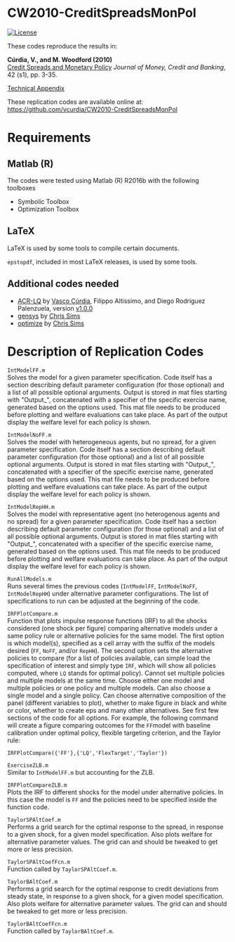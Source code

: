 # CW2010-CreditSpreadsMonPol

[![License](https://img.shields.io/badge/license-BSD%203--clause-green.svg)](https://github.com/vcurdia/CW2010-CreditSpreadsMonPol/blob/master/LICENSE)

These codes reproduce the results in:

**Cúrdia, V., and M. Woodford (2010)**  
[Credit Spreads and Monetary Policy](http://onlinelibrary.wiley.com/doi/10.1111/j.1538-4616.2010.00328.x/abstract)
*Journal of Money, Credit and Banking*, 42 (s1), pp. 3-35.

[Technical Appendix](https://github.com/vcurdia/CW2010-CreditSpreadsMonPol/blob/master/CW2010_Appendix.pdf)

These replication codes are available online at:  
https://github.com/vcurdia/CW2010-CreditSpreadsMonPol

# Requirements

## Matlab (R)
The codes were tested using Matlab (R) R2016b with the following toolboxes
- Symbolic Toolbox
- Optimization Toolbox

## LaTeX
LaTeX is used by some tools to compile certain documents.

`epstopdf`, included in most LaTeX releases, is used by some tools.

## Additional codes needed
- [ACR-LQ](https://github.com/vcurdia/ACR-LQ)
  by
  [Vasco Cúrdia](http://www.frbsf.org/economic-research/economists/vasco-curdia/), 
  Filippo Altissimo, and Diego Rodriguez Palenzuela, version 
  [v1.0.0](https://github.com/vcurdia/ACR-LQ/releases/tag/v1.0.0)
- [gensys](http://sims.princeton.edu/yftp/gensys/)
  by [Chris Sims](http://www.princeton.edu/~sims/)
- [optimize](http://dge.repec.org/codes/sims/optimize/)
  by [Chris Sims](http://www.princeton.edu/~sims/)


# Description of Replication Codes

`IntModelFF.m`  
Solves the model for a given parameter specification. Code itself has a section
describing default parameter configuration (for those optional) and a list of
all possible optional arguments. Output is stored in mat files starting with
"Output\_", concatenated with a specifier of the specific exercise name,
generated based on the options used. This mat file needs to be produced before
plotting and welfare evaluations can take place. As part of the output display
the welfare level for each policy is shown.

`IntModelNoFF.m`  
Solves the model with heterogeneous agents, but no spread, for a given
parameter specification. Code itself has a section describing default parameter
configuration (for those optional) and a list of all possible optional
arguments. Output is stored in mat files starting with "Output\_", concatenated
with a specifier of the specific exercise name, generated based on the options
used. This mat file needs to be produced before plotting and welfare
evaluations can take place. As part of the output display the welfare level for
each policy is shown.

`IntModelRepHH.m`  
Solves the model with representative agent (no heterogenous agents and no
spread) for a given parameter specification. Code itself has a section
describing default parameter configuration (for those optional) and a list of
all possible optional arguments. Output is stored in mat files starting with
"Output\_", concatenated with a specifier of the specific exercise name,
generated based on the options used. This mat file needs to be produced before
plotting and welfare evaluations can take place. As part of the output display
the welfare level for each policy is shown.

`RunAllModels.m`  
Runs several times the previous codes (`IntModelFF`, `IntModelNoFF`,
`IntModelRepHH`) under alternative parameter configurations. The list of
specifications to run can be adjusted at the beginning of the code.

`IRFPlotCompare.m`  
Function that plots impulse response functions (IRF) to all the shocks
considered (one shock per figure) comparing alternative models under a same
policy rule or alternative policies for the same model. The first option is
which model(s), specified as a cell array with the suffix of the models
desired (`FF`, `NoFF`, and/or `RepHH`). The second option sets the
alternative policies to compare (for a list of policies available, can
simple load the specification of interest and simply type `IRF`,
which will show all policies computed, where `LQ` stands for optimal
policy). Cannot set multiple policies and multiple models at the same time.
Choose either one model and multiple policies or one policy and multiple
models. Can also choose a single model and a single policy. Can choose
alternative composition of the panel (different variables to plot), whether
to make figure in black and white or color, whether to create eps and many
other alternatives. See first few sections of the code for all options.
For example, the following command will create a figure comparing outcomes for
the `FF`model with baseline calibration under optimal policy, flexible 
targeting criterion, and the Taylor rule:
```
IRFPlotCompare({'FF'},{'LQ','FlexTarget','Taylor'})
```

`ExerciseZLB.m`  
Similar to `IntModelFF.m` but accounting for the ZLB.

`IRFPlotCompareZLB.m`  
Plots the IRF to different shocks for the model under alternative policies.
In this case the model is `FF` and the policies need to be specified inside
the function code.

`TaylorSPAltCoef.m`  
Performs a grid search for the optimal response to the spread, in response
to a given shock, for a given model specification. Also plots welfare for
alternative parameter values. The grid can and should be tweaked to get more
or less precision.

`TaylorSPAltCoefFcn.m`  
Function called by `TaylorSPAltCoef.m`.

`TaylorBAltCoef.m`  
Performs a grid search for the optimal response to credit deviations from
steady state, in response to a given shock, for a given model specification.
Also plots welfare for alternative parameter values. The grid can and should
be tweaked to get more or less precision.

`TaylorBAltCoefFcn.m`  
Function called by `TaylorBAltCoef.m`.


